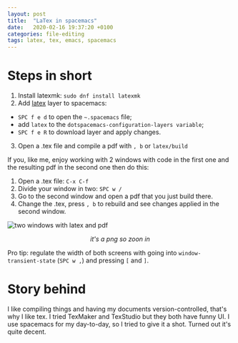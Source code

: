 ```yaml
---
layout: post
title:  "LaTex in spacemacs"
date:   2020-02-16 19:37:20 +0100
categories: file-editing
tags: latex, tex, emacs, spacemacs
---
```


# Steps in short
1. Install latexmk: `sudo dnf install latexmk`
2. Add [latex](https://develop.spacemacs.org/layers/+lang/latex/README.html) layer to spacemacs:
 - `SPC f e d`  to open the `~.spacemacs` file;
 - add `latex` to the `dotspacemacs-configuration-layers variable`;
 - `SPC f e R` to download layer and apply changes.
3. Open a .tex file and compile a pdf with `, b` or `latex/build`

If you, like me, enjoy working with 2 windows with code in the first one and the resulting pdf in the second one then do this:
1. Open a .tex file: `C-x C-f`
2. Divide your window in two: `SPC w /`
3. Go to the second window and open a pdf that you just build there.
4. Change the .tex, press `, b` to rebuild and see changes applied in the second window.

![two windows with latex and pdf]({{site.baseurl}}/assets/latex.png)
<p style="text-align: center;"><i>it's a png so zoon in</i></p>

Pro tip: regulate the width of both screens with going into `window-transient-state` (`SPC w ,`) and pressing `[` and `]`.

# Story behind

I like compiling things and having my documents version-controlled, that's why I like tex.
I tried TexMaker and TexStudio but they both have funny UI.
I use spacemacs for my day-to-day, so I tried to give it a shot.
Turned out it's quite decent.
